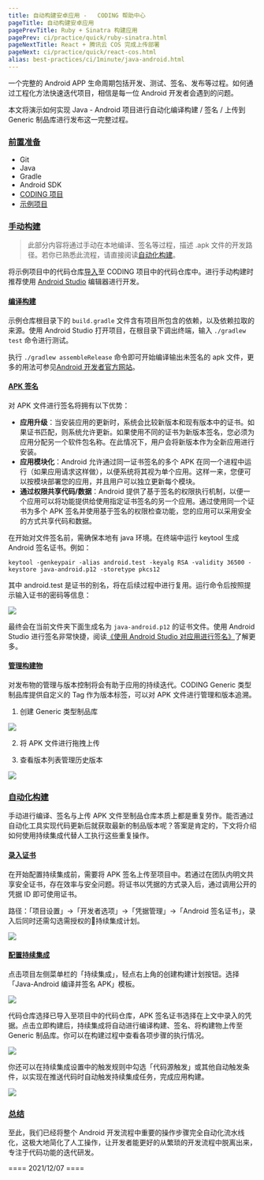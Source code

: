 ```yaml
---
title: 自动构建安卓应用 -   CODING 帮助中心
pageTitle: 自动构建安卓应用
pagePrevTitle: Ruby + Sinatra 构建应用
pagePrev: ci/practice/quick/ruby-sinatra.html
pageNextTitle: React + 腾讯云 COS 完成上传部署
pageNext: ci/practice/quick/react-cos.html
alias: best-practices/ci/1minute/java-android.html
---
```


一个完整的 Android APP 生命周期包括开发、测试、签名、发布等过程。如何通过工程化方法快速迭代项目，相信是每一位 Android 开发者会遇到的问题。

本文将演示如何实现 Java - Android 项目进行自动化编译构建 / 签名 / 上传到 Generic 制品库进行发布这一完整过程。

### [前置准备](#prerequisite)

-   Git
-   Java
-   Gradle
-   Android SDK 
-   [CODING 项目](/docs/start/project.html)
-   [示例项目](https://straybirds.coding.net/public/demo/java-android-example/git/files)

### [手动构建](#manual-init)

> 此部分内容将通过手动在本地编译、签名等过程，描述 .apk 文件的开发路径。若你已熟悉此流程，请直接阅读[自动化构建](#auto-compile)。

将示例项目中的代码仓库[导入](/docs/repo/manage/sync-relate.html)至 CODING 项目中的代码仓库中。进行手动构建时推荐使用 [Android Studio](https://developer.android.com/studio) 编辑器进行开发。

#### [编译构建](#compile-build)

示例仓库根目录下的 `build.gradle` 文件含有项目所包含的依赖，以及依赖拉取的来源。使用 Android Studio 打开项目，在根目录下调出终端，输入 `./gradlew test` 命令进行测试。

执行 `./gradlew assembleRelease` 命令即可开始编译输出未签名的 apk 文件，更多的用法可参见[Android 开发者官方网站](https://developer.android.com/studio/build/building-cmdline)。

#### [APK 签名](#apk-sign)

对 APK 文件进行签名将拥有以下优势：

-   **应用升级**：当安装应用的更新时，系统会比较新版本和现有版本中的证书。如果证书匹配，则系统允许更新。如果使用不同的证书为新版本签名，您必须为应用分配另一个软件包名称。在此情况下，用户会将新版本作为全新应用进行安装。
-   **应用模块化**：Android 允许通过同一证书签名的多个 APK 在同一个进程中运行（如果应用请求这样做），以便系统将其视为单个应用。这样一来，您便可以按模块部署您的应用，并且用户可以独立更新每个模块。
-   **通过权限共享代码/数据**：Android 提供了基于签名的权限执行机制，以便一个应用可以将功能提供给使用指定证书签名的另一个应用。通过使用同一个证书为多个 APK 签名并使用基于签名的权限检查功能，您的应用可以采用安全的方式共享代码和数据。

在开始对文件签名前，需确保本地有 java 环境。在终端中运行 keytool 生成 Android 签名证书。例如：

`keytool -genkeypair -alias android.test -keyalg RSA -validity 36500 -keystore java-android.p12 -storetype pkcs12`

其中 android.test 是证书的别名，将在后续过程中进行复用。运行命令后按照提示输入证书的密码等信息：

![](https://help-assets.codehub.cn/enterprise/20200928170159.png)

最终会在当前文件夹下面生成名为 `java-android.p12` 的证书文件。使用 Android Studio 进行签名非常快捷，阅读[《使用 Android Studio 对应用进行签名》](https://developer.android.com/studio/publish/app-signing?hl=zh-cn#sign-apk)了解更多。

#### [管理构建物](#artifacts)

对发布物的管理与版本控制将会有助于应用的持续迭代。CODING Generic 类型制品库提供自定义的 Tag 作为版本标签，可以对 APK 文件进行管理和版本追溯。

1.  创建 Generic 类型制品库

![](https://help-assets.codehub.cn/enterprise/20211207111803.png)

2.  将 APK 文件进行拖拽上传

3.  查看版本列表管理历史版本

![](https://help-assets.codehub.cn/enterprise/20200928170456.png)

### [自动化构建](#auto-compile)

手动进行编译、签名与上传 APK 文件至制品仓库本质上都是重复劳作。能否通过自动化工具实现代码更新后就获取最新的制品版本呢？答案是肯定的，下文将介绍如何使用持续集成代替人工执行这些重复操作。

#### [录入证书](#import-certificate)

在开始配置持续集成前，需要将 APK 签名上传至项目中。若通过在团队内明文共享安全证书，存在效率与安全问题。将证书以凭据的方式录入后，通过调用公开的凭据 ID 即可使用证书。

路径：「项目设置」→「开发者选项」→「凭据管理」→「Android 签名证书」，录入后同时还需勾选需授权的持续集成计划。

![](https://help-assets.codehub.cn/enterprise/20211207113622.png)

#### [配置持续集成](#deploy-ci)

点击项目左侧菜单栏的「持续集成」，轻点右上角的创建构建计划按钮。选择「Java-Android 编译并签名 APK」模板。

![](https://help-assets.codehub.cn/enterprise/20211207145812.png)

代码仓库选择已导入至项目中的代码仓库，APK 签名证书选择在上文中录入的凭据。点击立即构建后，持续集成将自动进行编译构建、签名、将构建物上传至 Generic 制品库。你可以在构建过程中查看各项步骤的执行情况。

![](https://help-assets.codehub.cn/enterprise/20211207143919.png)

你还可以在持续集成设置中的触发规则中勾选「代码源触发」或其他自动触发条件，以实现在推送代码时自动触发持续集成任务，完成应用构建。

![](https://help-assets.codehub.cn/enterprise/20211207144211.png)

### [总结](#conclude)

至此，我们已经将整个 Android 开发流程中重要的操作步骤完全自动化流水线化，这极大地简化了人工操作，让开发者能更好的从繁琐的开发流程中脱离出来，专注于代码功能的迭代研发。

==== 2021/12/07 ====
